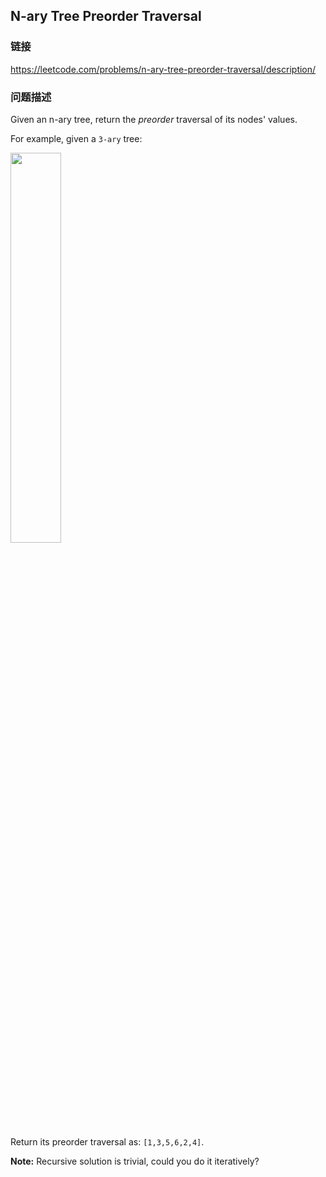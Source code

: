 ## N-ary Tree Preorder Traversal  
### 链接  
https://leetcode.com/problems/n-ary-tree-preorder-traversal/description/  
### 问题描述
Given an n-ary tree, return the *preorder* traversal of its nodes&#39; values.

For example, given a `3-ary` tree:

<img height="40%" src="/static/images/problemset/NaryTreeExample.png" width="40%" />

Return its preorder traversal as: `[1,3,5,6,2,4]`.

**Note:** Recursive solution is trivial, could you do it iteratively?
